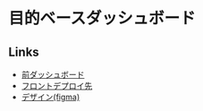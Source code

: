 # 目的ベースダッシュボード

## Links

- [前ダッシュボード](http://35.73.95.100:81/)
- [フロントデプロイ先](https://ai-cam-dashbord.vercel.app/)
- [デザイン(figma)](https://www.figma.com/design/C8bbdecPpwqYXlfJxEWouf/Untitled?node-id=0-1&t=zrU2JK2cVNs5sWGY-1)
